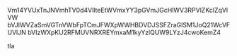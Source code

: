 Vm14YVUxTnJNVmhTV0d4VllteEtWVmxYY3pGVmJGcHlWV3RPVlZKclZqVlVW
bVJIWVZaSmVGTnVWbFpTCmJFWXpWWHBDVDJSSFZraGlSM1JoQ21WcVFUVlJN
bVIzWXpKU2RFMUVNRXREYmxaM1kyYzlQUW9LYzJ4cwoKemZ4

tla